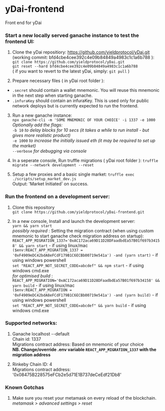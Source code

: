 # yDai-frontend
Front end for yDai 


### Start a new locally served ganache instance to test the frontend UI:  

1. Clone the yDai repositiory: https://github.com/yieldprotocol/yDai.git  (working commit: bfd4cbe4cee392c4e09b84849a4983c1c1a6b788 ):  
`git clone https://github.com/yieldprotocol/yDai.git`  
`git reset --hard bfd4cbe4cee392c4e09b84849a4983c1c1a6b788`    
( if you want to revert to the latest yDai, simply: `git pull` )

2. Prepare necessary files ( in yDai root folder ):
 - `.secret` should contain a wallet mnemonic. You will reuse this mnemonic in the next step when starting ganache.
 - `.infuraKey` should contain an infuraKey. This is used only for public network deploys but is currently expected to run the frontend. 

3. Run a new ganache instance:  
`npx ganache-cli -m 'SOME MNEMONIC OF YOUR CHOICE' -i 1337 -e 1000`  
*Optionally add the flags:*  
`-b 10` *to delay blocks for 10 secs (it takes a while to run install - but gives more realistic product)*  
`-e 1000` *to increase the initially issued eth (it may be required to set up the market)*  
`--verbose` *for debugging via console*  

4. In a seperate console, Run truffle migrations ( yDai root folder ): 
`truffle migrate --network development --reset`  

5. Setup a few proxies and a basic single market:
`truffle exec ./scripts/setup_market_dev.js`  
Output: 'Market Initiated' on success. 


### Run the frontend on a development server: 

1. Clone this repository  
`git clone https://github.com/yieldprotocol/yDai-frontend.git`

2. In a new console, Install and launch the development server:  
`yarn && yarn start`  
*possibly required* : Setting the migration contract (when using custom mnemonic to start ganache check migration address on startup):  
`REACT_APP_MIGRATION_1337='0xAC172aca69D11D28DFaadbdEa57B01f697b34158' && yarn start`  - if using linux/mac  
`($env:REACT_APP_MIGRATION_1337 = '0xF4909eDC42bdA8eFCdF179B1C6ECBb00719e541a') -and (yarn start)`  - if using windows powershell  
`set "REACT_APP_NOT_SECRET_CODE=abcdef" && npm start` - if using windows cmd.exe  
*for optimised build* :  
`REACT_APP_MIGRATION='0xAC172aca69D11D28DFaadbdEa57B01f697b34158' && yarn build`  - if using linux/mac  
`($env:REACT_APP_MIGRATION = '0xF4909eDC42bdA8eFCdF179B1C6ECBb00719e541a') -and (yarn build)`  - if using windows powershell  
`set "REACT_APP_NOT_SECRET_CODE=abcdef" && yarn build` - if using windows cmd.exe

### Supported networks:

1. Ganache localhost --default  
Chain id: 1337  
Migrations contract address: Based on mnemonic of your choice  
**NB. Change/override .env variable `REACT_APP_MIGRATION_1337` with the migration address**

2. Rinkeby
Chain ID: 4  
Migrations contract address: '0x08475B228575eFCb2e5d71E1B737deCeEdf21Db8'

### Known Gotchas
1. Make sure you reset your metamask on every reload of the blockchain.  
*metamask > advanced settings > reset*
